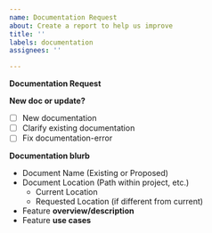 ```yaml
---
name: Documentation Request
about: Create a report to help us improve
title: ''
labels: documentation
assignees: ''

---
```


**Documentation Request**

**New doc or update?**

<!-- What is the request-type -->

- [ ] New documentation
- [ ] Clarify existing documentation
- [ ] Fix documentation-error

**Documentation blurb**

<!-- Gather some information about what's being requested -->

- Document Name (Existing or Proposed)
- Document Location (Path within project, etc.)
    - Current Location
    - Requested Location (if different from current)
- Feature **overview/description**
- Feature **use cases**
